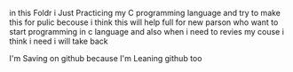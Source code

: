 in this Foldr i Just Practicing my C programming language and try to make this for pulic becouse i think this will help full for new parson who want to start programming in c language and also when i need to revies my couse i think i need i will take back 


I'm Saving on github because I'm Leaning github too 